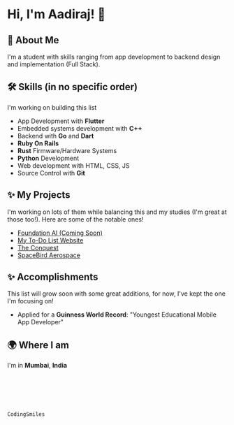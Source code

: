 <!--
<p align="center">
  <img width="110" height="110" src="https://raw.githubusercontent.com/CodingSmiles/CodingSmiles/main/PFP-modified.png">
</p>
-->


# Hi, I'm Aadiraj! 👋

## 🚀 About Me
I'm a student with skills ranging from app development to backend design and implementation (Full Stack).

## 🛠️ Skills (in no specific order)
I'm working on building this list

- App Development with **Flutter**
- Embedded systems development with **C++**
- Backend with **Go** and **Dart**
- **Ruby On Rails**
- **Rust** Firmware/Hardware Systems
- **Python** Development
- Web development with HTML, CSS, JS
- Source Control with **Git**


## ✨ My Projects
I'm working on lots of them while balancing this and my studies (I'm great at those too!). Here are some of the notable ones!

- [Foundation AI (Coming Soon)](https://github.com/CodingSmiles)
- [My To-Do List Website](https://github.com/CodingSmiles/computer-project)
- [The Conquest](https://theconquest.substack.com/)
- [SpaceBird Aerospace](https://www.youtube.com/@SpaceBirdAerospace)

## ✨ Accomplishments
This list will grow soon with some great additions, for now, I've kept the one I'm focusing on!

- Applied for a **Guinness World Record**: "Youngest Educational Mobile App Developer"


## 🌍 Where I am
I'm in **Mumbai**, **India**

<br></br>
---

```CodingSmiles```
